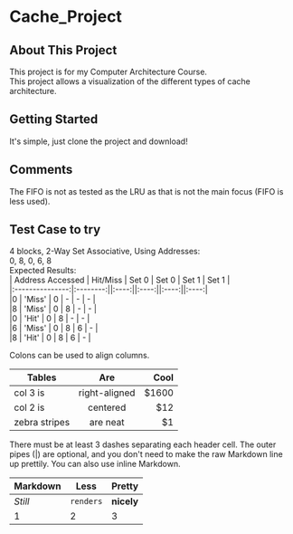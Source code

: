 # Cache_Project
## About This Project
This project is for my Computer Architecture Course.  
This project allows a visualization of the different types of cache architecture.  


## Getting Started
It's simple, just clone the project and download!

## Comments
The FIFO is not as tested as the LRU as that is not the main focus (FIFO is less used).

## Test Case to try
4 blocks, 2-Way Set Associative, Using Addresses:  
0, 8, 0, 6, 8    
Expected Results:  
|  Address Accessed   |  Hit/Miss   |  Set 0   |  Set 0   |  Set 1   |  Set 1   |  
|:---------------:|:--------:||:----:||:----:||:----:||:----:|  
|0 | 'Miss' | 0 | - | - | - |   
|8 | 'Miss' | 0 | 8 | - | - |   
|0 | 'Hit'  | 0 | 8 | - | - |   
|6 | 'Miss' | 0 | 8 | 6 | - |   
|8 | 'Hit'  | 0 | 8 | 6 | - |   
  



Colons can be used to align columns.

| Tables        | Are           | Cool  |
| ------------- |:-------------:| -----:|
| col 3 is      | right-aligned | $1600 |
| col 2 is      | centered      |   $12 |
| zebra stripes | are neat      |    $1 |

There must be at least 3 dashes separating each header cell.
The outer pipes (|) are optional, and you don't need to make the 
raw Markdown line up prettily. You can also use inline Markdown.

Markdown | Less | Pretty
--- | --- | ---
*Still* | `renders` | **nicely**
1 | 2 | 3
